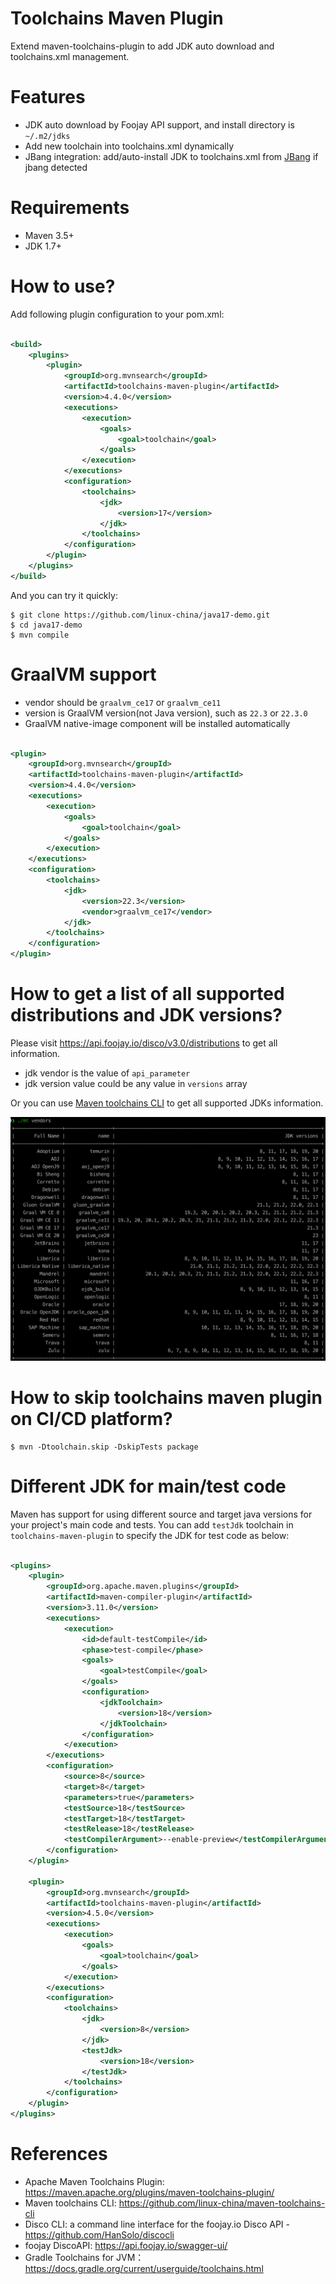 <!--
    Licensed to the Apache Software Foundation (ASF) under one
    or more contributor license agreements.  See the NOTICE file
    distributed with this work for additional information
    regarding copyright ownership.  The ASF licenses this file
    to you under the Apache License, Version 2.0 (the
    "License"); you may not use this file except in compliance
    with the License.  You may obtain a copy of the License at
      http://www.apache.org/licenses/LICENSE-2.0
    Unless required by applicable law or agreed to in writing,
    software distributed under the License is distributed on an
    "AS IS" BASIS, WITHOUT WARRANTIES OR CONDITIONS OF ANY
    KIND, either express or implied.  See the License for the
    specific language governing permissions and limitations
    under the License.
-->
Toolchains Maven Plugin
=========================

Extend maven-toolchains-plugin to add JDK auto download and toolchains.xml management.

# Features

* JDK auto download by Foojay API support, and install directory is `~/.m2/jdks`
* Add new toolchain into toolchains.xml dynamically
* JBang integration: add/auto-install JDK to toolchains.xml from [JBang](https://www.jbang.dev/) if jbang detected

# Requirements

* Maven 3.5+
* JDK 1.7+

# How to use?

Add following plugin configuration to your pom.xml:

```xml

<build>
    <plugins>
        <plugin>
            <groupId>org.mvnsearch</groupId>
            <artifactId>toolchains-maven-plugin</artifactId>
            <version>4.4.0</version>
            <executions>
                <execution>
                    <goals>
                        <goal>toolchain</goal>
                    </goals>
                </execution>
            </executions>
            <configuration>
                <toolchains>
                    <jdk>
                        <version>17</version>
                    </jdk>
                </toolchains>
            </configuration>
        </plugin>
    </plugins>
</build>
```

And you can try it quickly:

```
$ git clone https://github.com/linux-china/java17-demo.git
$ cd java17-demo
$ mvn compile
```    

# GraalVM support

* vendor should be `graalvm_ce17` or `graalvm_ce11`
* version is GraalVM version(not Java version), such as `22.3` or `22.3.0`
* GraalVM native-image component will be installed automatically

```xml

<plugin>
    <groupId>org.mvnsearch</groupId>
    <artifactId>toolchains-maven-plugin</artifactId>
    <version>4.4.0</version>
    <executions>
        <execution>
            <goals>
                <goal>toolchain</goal>
            </goals>
        </execution>
    </executions>
    <configuration>
        <toolchains>
            <jdk>
                <version>22.3</version>
                <vendor>graalvm_ce17</vendor>
            </jdk>
        </toolchains>
    </configuration>
</plugin>
```

# How to get a list of all supported distributions and JDK versions?

Please visit https://api.foojay.io/disco/v3.0/distributions to get all information.

* jdk vendor is the value of `api_parameter`
* jdk version value could be any value in `versions` array

Or you can use [Maven toolchains CLI](https://github.com/linux-china/maven-toolchains-cli) to get all supported JDKs information.

![Maven toolchains CLI](maven-toolchains-cli.png)

# How to skip toolchains maven plugin on CI/CD platform?

```
$ mvn -Dtoolchain.skip -DskipTests package
```

# Different JDK for main/test code
    
Maven has support for using different source and target java versions for your project's main code and tests.
You can add `testJdk` toolchain in `toolchains-maven-plugin` to specify the JDK for test code as below:

```xml

<plugins>
    <plugin>
        <groupId>org.apache.maven.plugins</groupId>
        <artifactId>maven-compiler-plugin</artifactId>
        <version>3.11.0</version>
        <executions>
            <execution>
                <id>default-testCompile</id>
                <phase>test-compile</phase>
                <goals>
                    <goal>testCompile</goal>
                </goals>
                <configuration>
                    <jdkToolchain>
                        <version>18</version>
                    </jdkToolchain>
                </configuration>
            </execution>
        </executions>
        <configuration>
            <source>8</source>
            <target>8</target>
            <parameters>true</parameters>
            <testSource>18</testSource>
            <testTarget>18</testTarget>
            <testRelease>18</testRelease>
            <testCompilerArgument>--enable-preview</testCompilerArgument>
        </configuration>
    </plugin>

    <plugin>
        <groupId>org.mvnsearch</groupId>
        <artifactId>toolchains-maven-plugin</artifactId>
        <version>4.5.0</version>
        <executions>
            <execution>
                <goals>
                    <goal>toolchain</goal>
                </goals>
            </execution>
        </executions>
        <configuration>
            <toolchains>
                <jdk>
                    <version>8</version>
                </jdk>
                <testJdk>
                    <version>18</version>
                </testJdk>
            </toolchains>
        </configuration>
    </plugin>
</plugins>
```

# References

* Apache Maven Toolchains Plugin: https://maven.apache.org/plugins/maven-toolchains-plugin/
* Maven toolchains CLI: https://github.com/linux-china/maven-toolchains-cli
* Disco CLI: a command line interface for the foojay.io Disco API - https://github.com/HanSolo/discocli
* foojay DiscoAPI: https://api.foojay.io/swagger-ui/
* Gradle Toolchains for JVM：https://docs.gradle.org/current/userguide/toolchains.html 
